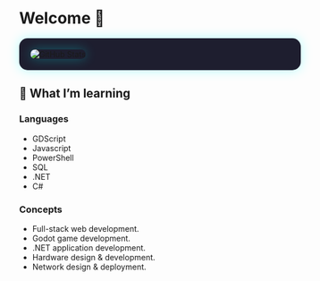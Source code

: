 # Welcome 👋

<div align="left" style="background-color:#1e1e2f; padding:20px; border-radius:15px; box-shadow: 0px 0px 20px rgba(0, 255, 255, 0.3);">
  <img src="https://github-readme-stats.vercel.app/api?username=Mr3ENTLEY&show_icons=true&theme=radical&bg_color=0d1117&title_color=58a6ff&text_color=c9d1d9&icon_color=79ff97&hide_border=true" alt="GitHub Stats" style="border-radius:15px; box-shadow: 0px 0px 20px rgba(0, 255, 255, 0.3);">
</div>

## 🌱 What I’m learning

### Languages

  - GDScript
  - Javascript
  - PowerShell
  - SQL
  - .NET
  - C#

### Concepts

  - Full-stack web development.
  - Godot game development.
  - .NET application development.
  - Hardware design & development.
  - Network design & deployment.
